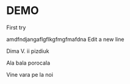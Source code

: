 # DEMO
First try

amdfndjangaflgflkgfmgfmafdna
Edit a new line

Dima V. ii pizdiuk

Ala bala porocala

Vine vara pe la noi
